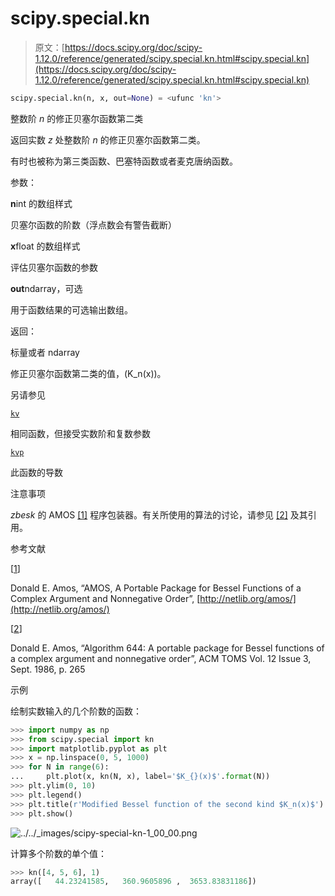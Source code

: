 # scipy.special.kn

> 原文：[https://docs.scipy.org/doc/scipy-1.12.0/reference/generated/scipy.special.kn.html#scipy.special.kn](https://docs.scipy.org/doc/scipy-1.12.0/reference/generated/scipy.special.kn.html#scipy.special.kn)

```py
scipy.special.kn(n, x, out=None) = <ufunc 'kn'>
```

整数阶 *n* 的修正贝塞尔函数第二类

返回实数 *z* 处整数阶 *n* 的修正贝塞尔函数第二类。

有时也被称为第三类函数、巴塞特函数或者麦克唐纳函数。

参数：

**n**int 的数组样式

贝塞尔函数的阶数（浮点数会有警告截断）

**x**float 的数组样式

评估贝塞尔函数的参数

**out**ndarray，可选

用于函数结果的可选输出数组。

返回：

标量或者 ndarray

修正贝塞尔函数第二类的值，\(K_n(x)\)。

另请参见

[`kv`](scipy.special.kv.html#scipy.special.kv "scipy.special.kv")

相同函数，但接受实数阶和复数参数

[`kvp`](scipy.special.kvp.html#scipy.special.kvp "scipy.special.kvp")

此函数的导数

注意事项

*zbesk* 的 AMOS [[1]](#r5ee33d9841c6-1) 程序包装器。有关所使用的算法的讨论，请参见 [[2]](#r5ee33d9841c6-2) 及其引用。

参考文献

[[1](#id1)]

Donald E. Amos, “AMOS, A Portable Package for Bessel Functions of a Complex Argument and Nonnegative Order”, [http://netlib.org/amos/](http://netlib.org/amos/)

[[2](#id2)]

Donald E. Amos, “Algorithm 644: A portable package for Bessel functions of a complex argument and nonnegative order”, ACM TOMS Vol. 12 Issue 3, Sept. 1986, p. 265

示例

绘制实数输入的几个阶数的函数：

```py
>>> import numpy as np
>>> from scipy.special import kn
>>> import matplotlib.pyplot as plt
>>> x = np.linspace(0, 5, 1000)
>>> for N in range(6):
...     plt.plot(x, kn(N, x), label='$K_{}(x)$'.format(N))
>>> plt.ylim(0, 10)
>>> plt.legend()
>>> plt.title(r'Modified Bessel function of the second kind $K_n(x)$')
>>> plt.show() 
```

![../../_images/scipy-special-kn-1_00_00.png](../Images/78dd3c43c386d449bb58915d3788f35a.png)

计算多个阶数的单个值：

```py
>>> kn([4, 5, 6], 1)
array([   44.23241585,   360.9605896 ,  3653.83831186]) 
```
